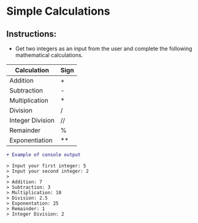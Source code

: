 # Simple Calculations 

## Instructions: 
 - Get two integers as an input from the user and complete the following mathematical calculations.
 
| Calculation      	| Sign 	|
|------------------	|------	|
| Addition         	| +    	|
| Subtraction      	| -    	|
| Multiplication   	| *    	|
| Division         	| /    	|
| Integer Division 	| //   	|
| Remainder        	| %    	|
| Exponentiation   	| **   	|

```diff
+ Example of console output
```
```shell
> Input your first integer: 5
> Input your second integer: 2
>
> Addition: 7
> Subtraction: 3
> Multiplication: 10
> Division: 2.5
> Exponentation: 25
> Remainder: 1
> Integer Division: 2
```
